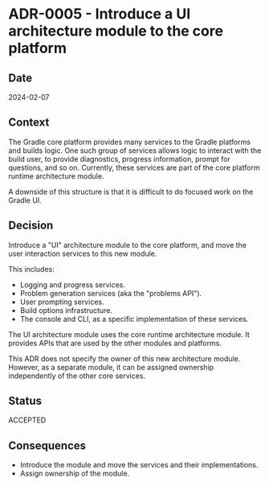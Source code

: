# ADR-0005 - Introduce a UI architecture module to the core platform

## Date

2024-02-07

## Context

The Gradle core platform provides many services to the Gradle platforms and builds logic. One such group of services allows logic to interact with the build user, to provide diagnostics, progress
information, prompt for questions, and so on. Currently, these services are part of the core platform runtime architecture module.

A downside of this structure is that it is difficult to do focused work on the Gradle UI.

## Decision

Introduce a "UI" architecture module to the core platform, and move the user interaction services to this new module.

This includes:

- Logging and progress services.
- Problem generation services (aka the "problems API").
- User prompting services.
- Build options infrastructure.
- The console and CLI, as a specific implementation of these services.

The UI architecture module uses the core runtime architecture module. It provides APIs that are used by the other modules and platforms.

This ADR does not specify the owner of this new architecture module. However, as a separate module, it can be assigned ownership independently of the other core services.

## Status

ACCEPTED

## Consequences

- Introduce the module and move the services and their implementations.
- Assign ownership of the module.
